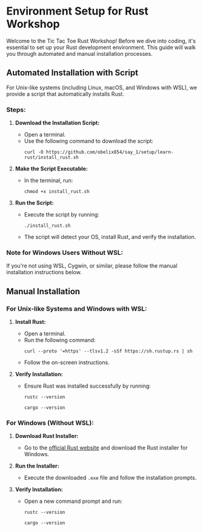 # Environment Setup for Rust Workshop

Welcome to the Tic Tac Toe Rust Workshop! Before we dive into coding, it's essential to set up your Rust development environment. This guide will walk you through automated and manual installation processes.

## Automated Installation with Script

For Unix-like systems (including Linux, macOS, and Windows with WSL), we provide a script that automatically installs Rust.

### Steps:

1. **Download the Installation Script:**
   - Open a terminal.
   - Use the following command to download the script:
     ```
     curl -O https://github.com/obelix854/say_1/setup/learn-rust/install_rust.sh
     ```


2. **Make the Script Executable:**
   - In the terminal, run:
     ```
     chmod +x install_rust.sh
     ```

3. **Run the Script:**
   - Execute the script by running:
     ```
     ./install_rust.sh
     ```
   - The script will detect your OS, install Rust, and verify the installation.

### Note for Windows Users Without WSL:
If you're not using WSL, Cygwin, or similar, please follow the manual installation instructions below.

## Manual Installation

### For Unix-like Systems and Windows with WSL:

1. **Install Rust:**
   - Open a terminal.
   - Run the following command:
     ```
     curl --proto '=https' --tlsv1.2 -sSf https://sh.rustup.rs | sh
     ```
   - Follow the on-screen instructions.

2. **Verify Installation:**
   - Ensure Rust was installed successfully by running:
     ```
     rustc --version
     ```
     ```
     cargo --version
     ```

### For Windows (Without WSL):

1. **Download Rust Installer:**
   - Go to the [official Rust website](https://www.rust-lang.org/tools/install) and download the Rust installer for Windows.

2. **Run the Installer:**
   - Execute the downloaded `.exe` file and follow the installation prompts.

3. **Verify Installation:**
   - Open a new command prompt and run:
     ```
     rustc --version
     ```
     ```
     cargo --version
     ```

